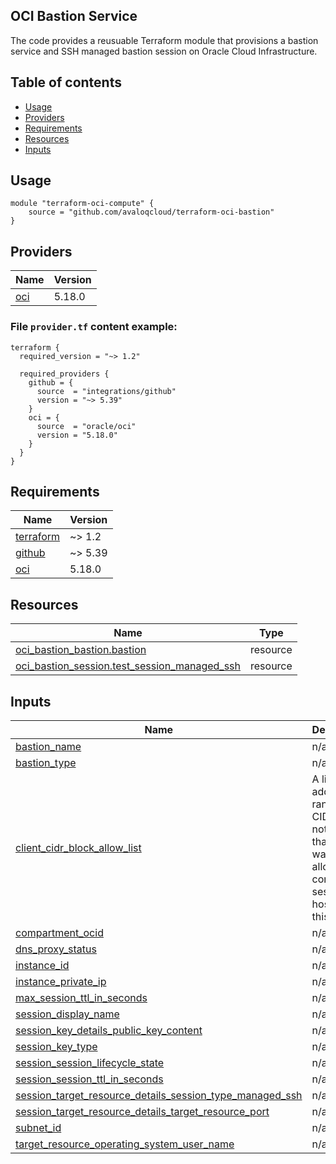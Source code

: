 ## OCI Bastion Service

The code provides a reusuable Terraform module that provisions a bastion service and SSH managed bastion session on Oracle Cloud Infrastructure.   

## Table of contents

* [Usage](#usage)
* [Providers](#providers)
* [Requirements](#requirements)
* [Resources](#resources)
* [Inputs](#inputs)
  

## Usage
 
    module "terraform-oci-compute" {
        source = "github.com/avaloqcloud/terraform-oci-bastion"
    }


## Providers

| Name | Version |
|------|---------|
| <a name="provider_oci"></a> [oci](#provider\_oci) | 5.18.0 |


### File `provider.tf` content example:

```hcl
terraform {
  required_version = "~> 1.2"

  required_providers {
    github = {
      source  = "integrations/github"
      version = "~> 5.39"
    }
    oci = {
      source  = "oracle/oci"
      version = "5.18.0"
    }
  }
}
```


## Requirements

| Name | Version |
|------|---------|
| <a name="requirement_terraform"></a> [terraform](#requirement\_terraform) | ~> 1.2 |
| <a name="requirement_github"></a> [github](#requirement\_github) | ~> 5.39 |
| <a name="requirement_oci"></a> [oci](#requirement\_oci) | 5.18.0 |


## Resources

| Name | Type |
|------|------|
| [oci_bastion_bastion.bastion](https://registry.terraform.io/providers/oracle/oci/5.18.0/docs/resources/bastion_bastion) | resource |
| [oci_bastion_session.test_session_managed_ssh](https://registry.terraform.io/providers/oracle/oci/5.18.0/docs/resources/bastion_session) | resource |


## Inputs

| Name | Description | Type | Default | Required |
|------|-------------|------|---------|:--------:|
| <a name="input_bastion_name"></a> [bastion\_name](#input\_bastion\_name) | n/a | `string` | n/a | yes |
| <a name="input_bastion_type"></a> [bastion\_type](#input\_bastion\_type) | n/a | `string` | n/a | yes |
| <a name="input_client_cidr_block_allow_list"></a> [client\_cidr\_block\_allow\_list](#input\_client\_cidr\_block\_allow\_list) | A list of address ranges in CIDR notation that you want to allow to connect to sessions hosted by this bastion | `any` | n/a | yes |
| <a name="input_compartment_ocid"></a> [compartment\_ocid](#input\_compartment\_ocid) | n/a | `string` | n/a | yes |
| <a name="input_dns_proxy_status"></a> [dns\_proxy\_status](#input\_dns\_proxy\_status) | n/a | `any` | n/a | yes |
| <a name="input_instance_id"></a> [instance\_id](#input\_instance\_id) | n/a | `any` | n/a | yes |
| <a name="input_instance_private_ip"></a> [instance\_private\_ip](#input\_instance\_private\_ip) | n/a | `any` | n/a | yes |
| <a name="input_max_session_ttl_in_seconds"></a> [max\_session\_ttl\_in\_seconds](#input\_max\_session\_ttl\_in\_seconds) | n/a | `any` | n/a | yes |
| <a name="input_session_display_name"></a> [session\_display\_name](#input\_session\_display\_name) | n/a | `string` | `"bastionSession"` | no |
| <a name="input_session_key_details_public_key_content"></a> [session\_key\_details\_public\_key\_content](#input\_session\_key\_details\_public\_key\_content) | n/a | `any` | n/a | yes |
| <a name="input_session_key_type"></a> [session\_key\_type](#input\_session\_key\_type) | n/a | `string` | `"PUB"` | no |
| <a name="input_session_session_lifecycle_state"></a> [session\_session\_lifecycle\_state](#input\_session\_session\_lifecycle\_state) | n/a | `string` | `"ACTIVE"` | no |
| <a name="input_session_session_ttl_in_seconds"></a> [session\_session\_ttl\_in\_seconds](#input\_session\_session\_ttl\_in\_seconds) | n/a | `number` | `1800` | no |
| <a name="input_session_target_resource_details_session_type_managed_ssh"></a> [session\_target\_resource\_details\_session\_type\_managed\_ssh](#input\_session\_target\_resource\_details\_session\_type\_managed\_ssh) | n/a | `string` | `"MANAGED_SSH"` | no |
| <a name="input_session_target_resource_details_target_resource_port"></a> [session\_target\_resource\_details\_target\_resource\_port](#input\_session\_target\_resource\_details\_target\_resource\_port) | n/a | `number` | `22` | no |
| <a name="input_subnet_id"></a> [subnet\_id](#input\_subnet\_id) | n/a | `any` | n/a | yes |
| <a name="input_target_resource_operating_system_user_name"></a> [target\_resource\_operating\_system\_user\_name](#input\_target\_resource\_operating\_system\_user\_name) | n/a | `string` | `"opc"` | no |
